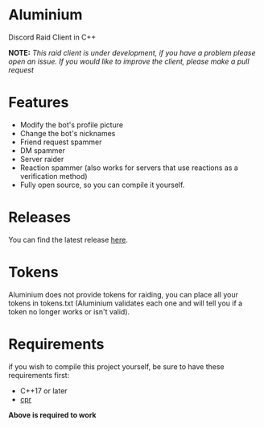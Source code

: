 # Aluminium
Discord Raid Client in C++


**NOTE:** *This raid client is under development, if you have a problem please open an issue. If you would like to improve the client, please make a pull request*


# Features

- Modify the bot's profile picture
- Change the bot's nicknames
- Friend request spammer
- DM spammer
- Server raider
- Reaction spammer (also works for servers that use reactions as a verification method)
- Fully open source, so you can compile it yourself.


# Releases

You can find the latest release [here](https://github.com/WeAreNonces/Aluminium/releases).

# Tokens

Aluminium does not provide tokens for raiding, you can place all your tokens in tokens.txt (Aluminium validates each one and will tell you if a token no longer works or isn't valid).

# Requirements
if you wish to compile this project yourself, be sure to have these requirements first:

- C++17 or later
- [cpr](https://github.com/whoshuu/cpr)

**Above is required to work**  

